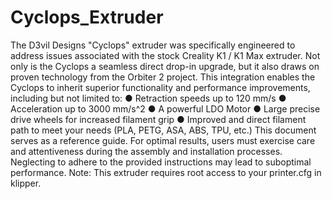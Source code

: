 # Cyclops_Extruder

The D3vil Designs "Cyclops" extruder was specifically engineered to address issues
associated with the stock Creality K1 / K1 Max extruder. Not only is the Cyclops a seamless
direct drop-in upgrade, but it also draws on proven technology from the Orbiter 2 project.
This integration enables the Cyclops to inherit superior functionality and performance
improvements, including but not limited to:
● Retraction speeds up to 120 mm/s
● Acceleration up to 3000 mm/s^2
● A powerful LDO Motor
● Large precise drive wheels for increased filament grip
● Improved and direct filament path to meet your needs (PLA, PETG, ASA, ABS, TPU, etc.)
This document serves as a reference guide. For optimal results, users must exercise care
and attentiveness during the assembly and installation processes. Neglecting to adhere
to the provided instructions may lead to suboptimal performance.
Note: This extruder requires root access to your printer.cfg in klipper.

